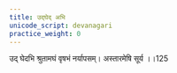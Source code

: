 ```yaml
---
title: उद्घेद् अभि
unicode_script: devanagari
practice_weight: 0
---
```


<div class="js_include" url="/vedAH/Rk/shAkalam/saMhitA/vishvAsa-prastutiH/08/093/01_udghedabhi_shrutAmaghaM.md"  newLevelForH1="2" includeTitle="false"> </div>

उद् घेदभि श्रुतामघं वृषभं नर्यापसम्। अस्तारमेषि सूर्य ।।125
